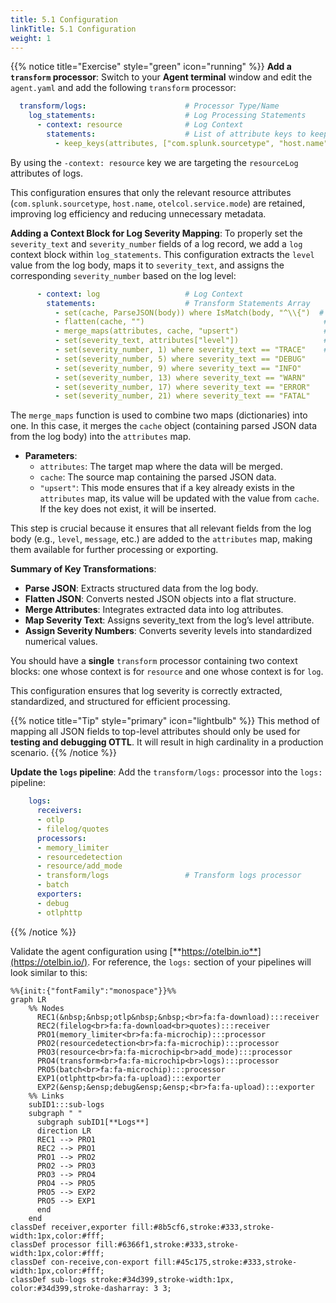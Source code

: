 ```yaml
---
title: 5.1 Configuration
linkTitle: 5.1 Configuration
weight: 1
---
```


{{% notice title="Exercise" style="green" icon="running" %}}
**Add a `transform` processor**: Switch to your **Agent terminal** window and edit the `agent.yaml` and add the following `transform` processor:

```yaml
  transform/logs:                      # Processor Type/Name
    log_statements:                    # Log Processing Statements
      - context: resource              # Log Context
        statements:                    # List of attribute keys to keep
          - keep_keys(attributes, ["com.splunk.sourcetype", "host.name", "otelcol.service.mode"])
```

By using the `-context: resource` key we are targeting the `resourceLog` attributes of logs.

This configuration ensures that only the relevant resource attributes (`com.splunk.sourcetype`, `host.name`, `otelcol.service.mode`) are retained, improving log efficiency and reducing unnecessary metadata.

**Adding a Context Block for Log Severity Mapping**: To properly set the `severity_text` and `severity_number` fields of a log record, we add a `log` context block within `log_statements`. This configuration extracts the `level` value from the log body, maps it to `severity_text`, and assigns the corresponding `severity_number` based on the log level:

```yaml
      - context: log                   # Log Context
        statements:                    # Transform Statements Array
          - set(cache, ParseJSON(body)) where IsMatch(body, "^\\{")  # Parse JSON log body into a cache object
          - flatten(cache, "")                                        # Flatten nested JSON structure
          - merge_maps(attributes, cache, "upsert")                   # Merge cache into attributes, updating existing keys
          - set(severity_text, attributes["level"])                   # Set severity_text from the "level" attribute
          - set(severity_number, 1) where severity_text == "TRACE"    # Map severity_text to severity_number
          - set(severity_number, 5) where severity_text == "DEBUG"
          - set(severity_number, 9) where severity_text == "INFO"
          - set(severity_number, 13) where severity_text == "WARN"
          - set(severity_number, 17) where severity_text == "ERROR"
          - set(severity_number, 21) where severity_text == "FATAL"
```

The `merge_maps` function is used to combine two maps (dictionaries) into one. In this case, it merges the `cache` object (containing parsed JSON data from the log body) into the `attributes` map.  

- **Parameters**:  
  - `attributes`: The target map where the data will be merged.  
  - `cache`: The source map containing the parsed JSON data.  
  - `"upsert"`: This mode ensures that if a key already exists in the `attributes` map, its value will be updated with the value from `cache`. If the key does not exist, it will be inserted.  

This step is crucial because it ensures that all relevant fields from the log body (e.g., `level`, `message`, etc.) are added to the `attributes` map, making them available for further processing or exporting.

**Summary of Key Transformations**:

- **Parse JSON**: Extracts structured data from the log body.
- **Flatten JSON**: Converts nested JSON objects into a flat structure.
- **Merge Attributes**: Integrates extracted data into log attributes.
- **Map Severity Text**: Assigns severity_text from the log’s level attribute.
- **Assign Severity Numbers**: Converts severity levels into standardized numerical values.

You should have a **single** `transform` processor containing two context blocks: one whose context is for `resource` and one whose context is for `log`.

This configuration ensures that log severity is correctly extracted, standardized, and structured for efficient processing.

{{% notice title="Tip" style="primary" icon="lightbulb" %}}
This method of mapping all JSON fields to top-level attributes should only be used for **testing and debugging OTTL**. It will result in high cardinality in a production scenario.
{{% /notice %}}

**Update the `logs` pipeline**: Add the `transform/logs:` processor into the `logs:` pipeline:

```yaml
    logs:
      receivers:
      - otlp
      - filelog/quotes
      processors:
      - memory_limiter
      - resourcedetection
      - resource/add_mode
      - transform/logs                 # Transform logs processor
      - batch
      exporters:
      - debug
      - otlphttp
```

{{% /notice %}}

Validate the agent configuration using [**https://otelbin.io**](https://otelbin.io/). For reference, the `logs:` section of your pipelines will look similar to this:

```mermaid
%%{init:{"fontFamily":"monospace"}}%%
graph LR
    %% Nodes
      REC1(&nbsp;&nbsp;otlp&nbsp;&nbsp;<br>fa:fa-download):::receiver
      REC2(filelog<br>fa:fa-download<br>quotes):::receiver
      PRO1(memory_limiter<br>fa:fa-microchip):::processor
      PRO2(resourcedetection<br>fa:fa-microchip):::processor
      PRO3(resource<br>fa:fa-microchip<br>add_mode):::processor
      PRO4(transform<br>fa:fa-microchip<br>logs):::processor
      PRO5(batch<br>fa:fa-microchip):::processor
      EXP1(otlphttp<br>fa:fa-upload):::exporter
      EXP2(&ensp;&ensp;debug&ensp;&ensp;<br>fa:fa-upload):::exporter
    %% Links
    subID1:::sub-logs
    subgraph " "
      subgraph subID1[**Logs**]
      direction LR
      REC1 --> PRO1
      REC2 --> PRO1
      PRO1 --> PRO2
      PRO2 --> PRO3
      PRO3 --> PRO4
      PRO4 --> PRO5
      PRO5 --> EXP2
      PRO5 --> EXP1
      end
    end
classDef receiver,exporter fill:#8b5cf6,stroke:#333,stroke-width:1px,color:#fff;
classDef processor fill:#6366f1,stroke:#333,stroke-width:1px,color:#fff;
classDef con-receive,con-export fill:#45c175,stroke:#333,stroke-width:1px,color:#fff;
classDef sub-logs stroke:#34d399,stroke-width:1px, color:#34d399,stroke-dasharray: 3 3;
```
